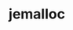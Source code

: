 ---
title: "jemalloc"
layout: cache
categories: [package, develop-2024-11-03]
meta: {"versions": ["5.3.0"], "compilers": ["gcc@=10.2.1", "gcc@=7.3.1"], "oss": ["amzn2", "centos7"], "platforms": ["linux"], "targets": ["aarch64", "neoverse_n1", "x86_64_v3"], "stacks": ["aws-isc", "aws-isc-aarch64", "developer-tools-manylinux2014", "root"], "num_specs": 4, "num_specs_by_stack": {"aws-isc-aarch64": 2, "root": 4, "aws-isc": 1, "developer-tools-manylinux2014": 1}}
spec_details: [{"hash": "rb4emupblqrzqcwr3bbgpso4wc47qdy5", "compiler": "gcc@=7.3.1", "versions": ["5.3.0"], "os": "amzn2", "platform": "linux", "target": "aarch64", "variants": ["build_system=autotools", "~debug", "~documentation", "+fill", "jemalloc_prefix=none", "libs=shared,static", "~prof", "~stats"], "stacks": ["aws-isc-aarch64", "root"], "size": "-", "tarball": "https://binaries.spack.io/develop-2024-11-03/build_cache/linux-amzn2-aarch64/gcc-7.3.1/jemalloc-5.3.0/linux-amzn2-aarch64-gcc-7.3.1-jemalloc-5.3.0-rb4emupblqrzqcwr3bbgpso4wc47qdy5.spack"}, {"hash": "cxa52fgppwsjr3yyjqyjgijyc2xkp2un", "compiler": "gcc@=7.3.1", "versions": ["5.3.0"], "os": "amzn2", "platform": "linux", "target": "neoverse_n1", "variants": ["build_system=autotools", "~debug", "~documentation", "+fill", "jemalloc_prefix=none", "libs=shared,static", "~prof", "~stats"], "stacks": ["aws-isc-aarch64", "root"], "size": "-", "tarball": "https://binaries.spack.io/develop-2024-11-03/build_cache/linux-amzn2-neoverse_n1/gcc-7.3.1/jemalloc-5.3.0/linux-amzn2-neoverse_n1-gcc-7.3.1-jemalloc-5.3.0-cxa52fgppwsjr3yyjqyjgijyc2xkp2un.spack"}, {"hash": "i3rpsofmces2ojx52itta5kommdysnvn", "compiler": "gcc@=7.3.1", "versions": ["5.3.0"], "os": "amzn2", "platform": "linux", "target": "x86_64_v3", "variants": ["build_system=autotools", "~debug", "~documentation", "+fill", "jemalloc_prefix=none", "libs=shared,static", "~prof", "~stats"], "stacks": ["aws-isc", "root"], "size": "-", "tarball": "https://binaries.spack.io/develop-2024-11-03/build_cache/linux-amzn2-x86_64_v3/gcc-7.3.1/jemalloc-5.3.0/linux-amzn2-x86_64_v3-gcc-7.3.1-jemalloc-5.3.0-i3rpsofmces2ojx52itta5kommdysnvn.spack"}, {"hash": "uyl77hbhje243pkjrnylb4y2xkhkv76x", "compiler": "gcc@=10.2.1", "versions": ["5.3.0"], "os": "centos7", "platform": "linux", "target": "x86_64_v3", "variants": ["build_system=autotools", "~debug", "~documentation", "+fill", "jemalloc_prefix=none", "libs=shared,static", "~prof", "~stats"], "stacks": ["developer-tools-manylinux2014", "root"], "size": "-", "tarball": "https://binaries.spack.io/develop-2024-11-03/build_cache/linux-centos7-x86_64_v3/gcc-10.2.1/jemalloc-5.3.0/linux-centos7-x86_64_v3-gcc-10.2.1-jemalloc-5.3.0-uyl77hbhje243pkjrnylb4y2xkhkv76x.spack"}]
---